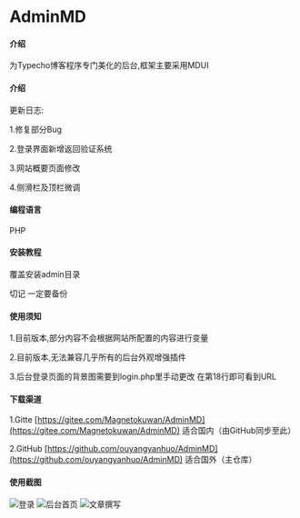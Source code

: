 # AdminMD

#### 介绍

为Typecho博客程序专门美化的后台,框架主要采用MDUI

#### 介绍

更新日志:

1.修复部分Bug

2.登录界面新增返回验证系统

3.网站概要页面修改

4.侧滑栏及顶栏微调

#### 编程语言
PHP

#### 安装教程

覆盖安装admin目录

切记 一定要备份

#### 使用须知

1.目前版本,部分内容不会根据网站所配置的内容进行变量

2.目前版本,无法兼容几乎所有的后台外观增强插件

3.后台登录页面的背景图需要到login.php里手动更改 在第18行即可看到URL

#### 下载渠道
1.Gitte [https://gitee.com/Magnetokuwan/AdminMD](https://gitee.com/Magnetokuwan/AdminMD)  适合国内（由GitHub同步至此）

2.GitHub [https://github.com/ouyangyanhuo/AdminMD](https://github.com/ouyangyanhuo/AdminMD)  适合国外（主仓库）
#### 使用截图

![登录](https://cdn.jsdelivr.net/gh/fyhgay/CDNS@latest/2020/05/22/d7b69c5d1680b30fba2afd2d70ab3dfd.png "登录")
![后台首页](https://p.pstatp.com/origin/1372c00019f2fada31ae0 "后台首页")
![文章撰写](https://p.pstatp.com/origin/feeb0002d85922ee5584 "文章撰写")
